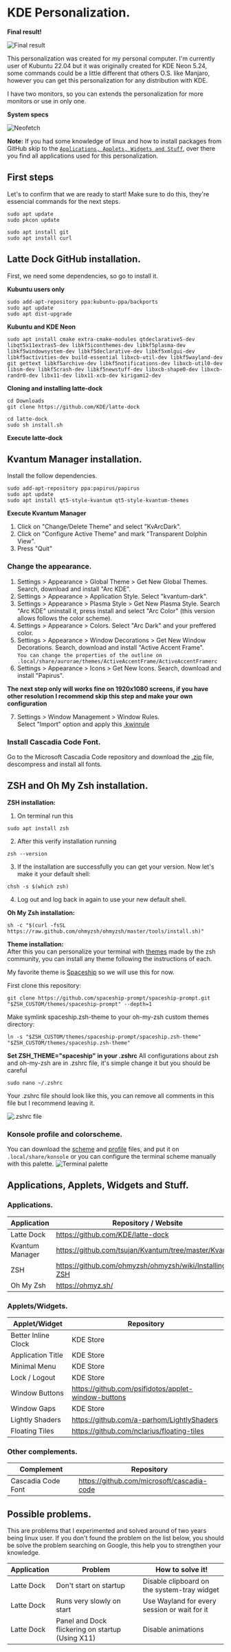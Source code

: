 # KDE Personalization.

**Final result!**

![Final result](Images/finalresult.png)

This personalization was created for my personal computer. I'm currently user of Kubuntu 22.04 but it was originally created for KDE Neon 5.24, some commands could be a little different that others O.S. like Manjaro, however you can get this personalization for any distribution with KDE.

I have two monitors, so you can extends the personalization for more monitors or use in only one.

**System specs**

![Neofetch](Images/neofetch-kubuntu.png)

**Note:** If you had some knowledge of linux and how to install packages from GitHub skip to the [`Applications, Applets, Widgets and Stuff`](#applications-applets-widgets-and-stuff), over there you find all applications used for this personalization.

## First steps

Let's to confirm that we are ready to start! Make sure to do this, they're essencial commands for the next steps.

```
sudo apt update
sudo pkcon update

sudo apt install git
sudo apt install curl
```

## Latte Dock GitHub installation.

First, we need some dependencies, so go to install it.

**Kubuntu users only**

```
sudo add-apt-repository ppa:kubuntu-ppa/backports
sudo apt update
sudo apt dist-upgrade
```

**Kubuntu and KDE Neon**

```
sudo apt install cmake extra-cmake-modules qtdeclarative5-dev libqt5x11extras5-dev libkf5iconthemes-dev libkf5plasma-dev libkf5windowsystem-dev libkf5declarative-dev libkf5xmlgui-dev libkf5activities-dev build-essential libxcb-util-dev libkf5wayland-dev git gettext libkf5archive-dev libkf5notifications-dev libxcb-util0-dev libsm-dev libkf5crash-dev libkf5newstuff-dev libxcb-shape0-dev libxcb-randr0-dev libx11-dev libx11-xcb-dev kirigami2-dev
```

**Cloning and installing latte-dock**

```
cd Downloads
git clone https://github.com/KDE/latte-dock

cd latte-dock
sudo sh install.sh
```

**Execute latte-dock**

## Kvantum Manager installation.

Install the follow dependencies.

```
sudo add-apt-repository ppa:papirus/papirus
sudo apt update
sudo apt install qt5-style-kvantum qt5-style-kvantum-themes
```

**Execute Kvantum Manager**

1. Click on "Change/Delete Theme" and select "KvArcDark".
2. Click on "Configure Active Theme" and mark "Transparent Dolphin View".
3. Press "Quit"

### Change the appearance.

1. Settings > Appearance > Global Theme > Get New Global Themes.
   Search, download and install "Arc KDE".
2. Settings > Appearance > Application Style.
   Select "kvantum-dark".
3. Settings > Appearance > Plasma Style > Get New Plasma Style.
   Search "Arc KDE" uninstall it, press install and select "Arc Color" (this version allows follows the color scheme).
4. Settings > Appearance > Colors.
   Select "Arc Dark" and your preffered color.
5. Settings > Appearance > Window Decorations > Get New Window Decorations.
   Search, download and install "Active Accent Frame".  
   `You can change the properties of the outline on .local/share/aurorae/themes/ActiveAccentFrame/ActiveAccentFramerc`
6. Settings > Appearance > Icons > Get New Icons.
   Search, download and install "Papirus".

**The next step only will works fine on 1920x1080 screens, if you have other resolution I recommend skip this step and make your own configuration**

7. Settings > Window Management > Window Rules.  
   Select "Import" option and apply this [.kwinrule](./KwinRules/ihector.kwinrule)

### Install Cascadia Code Font.

Go to the Microsoft Cascadia Code repository and download the [.zip](https://github.com/microsoft/cascadia-code/releases) file, descompress and install all fonts.

## ZSH and Oh My Zsh installation.

**ZSH installation:**

1. On terminal run this

```
sudo apt install zsh
```

2. After this verify installation running

```
zsh --version
```

3. If the installation are successfully you can get your version. Now let's make it your default shell:

```
chsh -s $(which zsh)
```

4. Log out and log back in again to use your new default shell.

**Oh My Zsh installation:**

```
sh -c "$(curl -fsSL https://raw.github.com/ohmyzsh/ohmyzsh/master/tools/install.sh)"
```

**Theme installation:**  
After this you can personalize your terminal with [themes](https://github.com/ohmyzsh/ohmyzsh/wiki/Themes) made by the zsh community, you can install any theme following the instructions of each.

My favorite theme is [Spaceship](https://github.com/spaceship-prompt/spaceship-prompt) so we will use this for now.

First clone this repository:

```
git clone https://github.com/spaceship-prompt/spaceship-prompt.git "$ZSH_CUSTOM/themes/spaceship-prompt" --depth=1
```

Make symlink spaceship.zsh-theme to your oh-my-zsh custom themes directory:

```
ln -s "$ZSH_CUSTOM/themes/spaceship-prompt/spaceship.zsh-theme" "$ZSH_CUSTOM/themes/spaceship.zsh-theme"
```

**Set ZSH_THEME="spaceship" in your .zshrc**
All configurations about zsh and oh-my-zsh are in .zshrc file, it's simple change it but you should be careful

```
sudo nano ~/.zshrc
```

Your .zshrc file should look like this, you can remove all comments in this file but I recommend leaving it.

![.zshrc file](Images/dot-zshrc.png)

### Konsole profile and colorscheme.

You can download the [scheme](./KonsoleFiles/ihector.colorscheme) and [profile](./KonsoleFiles/ihector.profile) files, and put it on `.local/share/konsole` or you can configure the terminal scheme manually with this palette.
![Terminal palette](Images/TerminalPalette.png)

## Applications, Applets, Widgets and Stuff.

### Applications.

| Application     | Repository / Website                                   |
| --------------- | ------------------------------------------------------ |
| Latte Dock      | https://github.com/KDE/latte-dock                      |
| Kvantum Manager | https://github.com/tsujan/Kvantum/tree/master/Kvantum  |
| ZSH             | https://github.com/ohmyzsh/ohmyzsh/wiki/Installing-ZSH |
| Oh My Zsh       | https://ohmyz.sh/                                      |

### Applets/Widgets.

| Applet/Widget       | Repository                                          |
| ------------------- | --------------------------------------------------- |
| Better Inline Clock | KDE Store                                           |
| Application Title   | KDE Store                                           |
| Minimal Menu        | KDE Store                                           |
| Lock / Logout       | KDE Store                                           |
| Window Buttons      | https://github.com/psifidotos/applet-window-buttons |
| Window Gaps         | KDE Store                                           |
| Lightly Shaders     | https://github.com/a-parhom/LightlyShaders          |
| Floating Tiles      | https://github.com/nclarius/floating-tiles          |

### Other complements.

| Complement         | Repository                                 |
| ------------------ | ------------------------------------------ |
| Cascadia Code Font | https://github.com/microsoft/cascadia-code |

## **Possible problems.**

This are problems that I experimented and solved around of two years being linux user. If you don't found the problem on the list below, you should be solve the problem searching on Google, this help you to strengthen your knowledge.

| Application | Problem                                          | How to solve it!                             |
| ----------- | ------------------------------------------------ | -------------------------------------------- |
| Latte Dock  | Don't start on startup                           | Disable clipboard on the system-tray widget  |
| Latte Dock  | Runs very slowly on start                        | Use Wayland for every session or wait for it |
| Latte Dock  | Panel and Dock flickering on startup (Using X11) | Disable animations                           |
